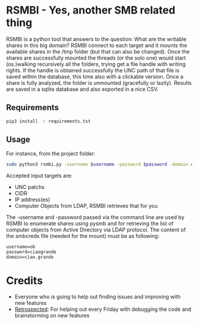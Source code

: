 # RSMBI - Yes, another SMB related thing

RSMBI is a python tool that answers to the question: What are the writable shares in this big domain? 
RSMBI connect to each target and it mounts the available shares in the /tmp folder (but that can also be changed). Once the shares are successfully mounted the threads (or the 
solo one) would start (os.)walking recursively all the folders, trying get a file handle with writing rights. If the handle is obtained successfully the UNC path of that file
is saved within the database, this time also with a clickable version. Once a share is fully analyzed, the folder is unmounted (gracefully or lazily).
Results are saved in a sqlite database and also exported in a nice CSV.  

## Requirements

```bash
pip3 install -r requirements.txt
```
## Usage

For instance, from the project folder:

```bash
sudo python3 rsmbi.py -username $username -password $password -domain ciao.grande -dc-ip 127.0.0.1 -multithread -ldap -T 30 -smbcreds /path/to/smbcreds -csv -debug -share-black $SHAREBLACK
```
Accepted input targets are: 

* UNC patchs
* CIDR
* IP address(es)
* Computer Objects from LDAP, RSMBI retrieves that for you

The -username and -password passed via the command line are used by RSMBI to enumerate shares using pysmb and for retrieving the list of computer objects from Active Directory
via LDAP protocol. 
The content of the smbcreds file (needed for the mount) must be as following: 

```
username=ob
password=ciaogrande
domain=ciao.grande
```

# Credits 

* Everyone who is going to help out finding issues and improving with new features 
* [Retrospected](https://github.com/Retrospected): For helping out every Friday with debugging the code and brainstorming on new features
